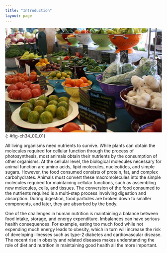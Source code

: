 ```yaml
---
title: "Introduction"
layout: page
---
```



<?cnx.eoc class="summary" title="Sections Summary"?>

<?cnx.eoc class="art-exercise" title="Art Connections"?>

<?cnx.eoc class="multiple-choice" title="Multiple Choice"?>

<?cnx.eoc class="free-response" title="Free Response"?>

 ![Photo shows a variety of fresh vegetables being sold at a market.](../resources/Figure_34_00_01.jpg "For humans, fruits and vegetables are important in maintaining a balanced diet. (credit: modification of work by Julie Rybarczyk)"){: #fig-ch34_00_01}

All living organisms need nutrients to survive. While plants can obtain the molecules required for cellular function through the process of photosynthesis, most animals obtain their nutrients by the consumption of other organisms. At the cellular level, the biological molecules necessary for animal function are amino acids, lipid molecules, nucleotides, and simple sugars. However, the food consumed consists of protein, fat, and complex carbohydrates. Animals must convert these macromolecules into the simple molecules required for maintaining cellular functions, such as assembling new molecules, cells, and tissues. The conversion of the food consumed to the nutrients required is a multi-step process involving digestion and absorption. During digestion, food particles are broken down to smaller components, and later, they are absorbed by the body.

One of the challenges in human nutrition is maintaining a balance between food intake, storage, and energy expenditure. Imbalances can have serious health consequences. For example, eating too much food while not expending much energy leads to obesity, which in turn will increase the risk of developing illnesses such as type-2 diabetes and cardiovascular disease. The recent rise in obesity and related diseases makes understanding the role of diet and nutrition in maintaining good health all the more important.

